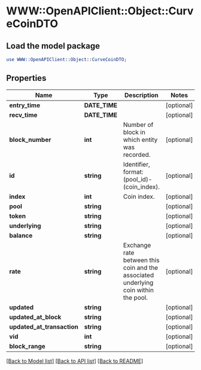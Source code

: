 # WWW::OpenAPIClient::Object::CurveCoinDTO

## Load the model package
```perl
use WWW::OpenAPIClient::Object::CurveCoinDTO;
```

## Properties
Name | Type | Description | Notes
------------ | ------------- | ------------- | -------------
**entry_time** | **DATE_TIME** |  | [optional] 
**recv_time** | **DATE_TIME** |  | [optional] 
**block_number** | **int** | Number of block in which entity was recorded. | [optional] 
**id** | **string** | Identifier, format: (pool_id)-(coin_index). | [optional] 
**index** | **int** | Coin index. | [optional] 
**pool** | **string** |  | [optional] 
**token** | **string** |  | [optional] 
**underlying** | **string** |  | [optional] 
**balance** | **string** |  | [optional] 
**rate** | **string** | Exchange rate between this coin and the associated underlying coin within the pool. | [optional] 
**updated** | **string** |  | [optional] 
**updated_at_block** | **string** |  | [optional] 
**updated_at_transaction** | **string** |  | [optional] 
**vid** | **int** |  | [optional] 
**block_range** | **string** |  | [optional] 

[[Back to Model list]](../README.md#documentation-for-models) [[Back to API list]](../README.md#documentation-for-api-endpoints) [[Back to README]](../README.md)


